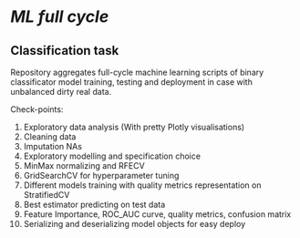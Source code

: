 # *ML full cycle*
## Classification task

Repository aggregates full-cycle machine learning scripts of binary classificator model training, testing and deployment
 in case with unbalanced dirty real data.

Check-points:
1. Exploratory data analysis
    (With pretty Plotly visualisations)
2. Cleaning data
3. Imputation NAs
4. Exploratory modelling and specification choice
5. MinMax normalizing  and RFECV
6. GridSearchCV for hyperparameter tuning
7. Different models training with quality metrics representation on StratifiedCV
8. Best estimator predicting on test data
9. Feature Importance, ROC_AUC curve, quality metrics, confusion matrix
10. Serializing and deserializing model objects for easy deploy